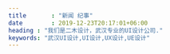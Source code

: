 ```yaml
---
title       : "新闻 纪事"
date        : 2019-12-23T20:17:01+06:00
heading : "我们是二木设计，武汉专业的UI设计公司."
keywords: "武汉UI设计,UI设计,UX设计,UE设计"
---
```


